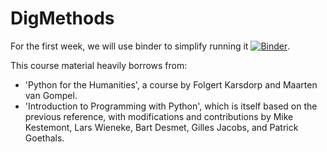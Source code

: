 # DigMethods

For the first week, we will use binder to simplify running it [![Binder](https://mybinder.org/badge_logo.svg)](https://mybinder.org/v2/gh/SeguinBe/DigMethods/master).

This course material heavily borrows from: 

- 'Python for the Humanities', a course by Folgert Karsdorp and Maarten van Gompel.
- 'Introduction to Programming with Python', which is itself based on the previous reference, with modifications and contributions by Mike Kestemont, Lars Wieneke, Bart Desmet, Gilles Jacobs, and Patrick Goethals.

